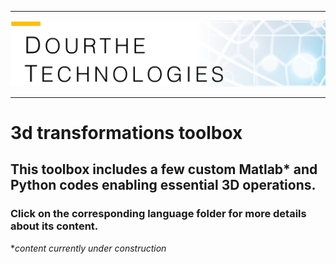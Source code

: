 ___

<a href='http://www.dourthe.tech'> <img src='Dourthe_Technologies_Headers.png' /></a>
___

# 3d transformations toolbox

## This toolbox includes a few custom Matlab* and Python codes enabling essential 3D operations.

### Click on the corresponding language folder for more details about its content.

*_content currently under construction_
